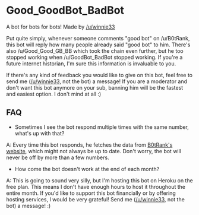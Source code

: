 # Good_GoodBot_BadBot
A bot for bots for bots! Made by [/u/winnie33](https://www.reddit.com/user/winnie33/)

Put quite simply, whenever someone comments "good bot" on /u/B0tRank, this bot will reply how many people already said "good bot" to him.
There's also /u/Good_Good_GB_BB which took the chain even further, but he too stopped working when /u/GoodBot_BadBot stopped working. 
If you're a future internet historian, I'm sure this information is invaluable to you.

If there's any kind of feedback you would like to give on this bot, feel free to send me ([/u/winnie33](https://www.reddit.com/user/winnie33/), not the bot) a message!
If you are a moderator and don't want this bot anymore on your sub, banning him will be the fastest and easiest option. I don't mind at all :)

## FAQ

* Sometimes I see the bot respond multiple times with the same number, what's up with that?

A: Every time this bot responds, he fetches the data from [B0tRank's website](https://botrank.pastimes.eu), 
which might not always be up to date. Don't worry, the bot will never be off by more than a few numbers.

* How come the bot doesn't work at the end of each month?

A: This is going to sound very silly, but I'm hosting this bot on Heroku on the free plan. This means I don't have enough hours to
host it throughout the entire month. If you'd like to support this bot financially or by offering hosting services, I would be 
very grateful! Send me ([/u/winnie33](https://www.reddit.com/user/winnie33/), not the bot) a message! :)
